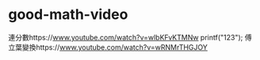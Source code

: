# good-math-video
連分數https://www.youtube.com/watch?v=wlbKFvKTMNw printf("123");
傅立葉變換https://www.youtube.com/watch?v=wRNMrTHGJOY
